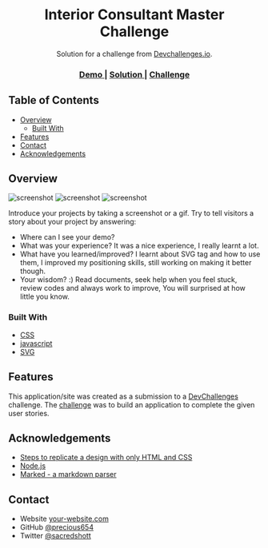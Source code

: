 <!-- Please update value in the {}  -->

<h1 align="center">Interior Consultant Master Challenge</h1>

<div align="center">
   Solution for a challenge from  <a href="http://devchallenges.io" target="_blank">Devchallenges.io</a>.
</div>

<div align="center">
  <h3>
    <a href="https://interior-master.surge.sh">
      Demo
    </a>
    <span> | </span>
    <a href="https://{your-url-to-the-solution}">
      Solution
    </a>
    <span> | </span>
    <a href="https://devchallenges.io/challenges/Jymh2b2FyebRTUljkNcb">
      Challenge
    </a>
  </h3>
</div>

<!-- TABLE OF CONTENTS -->

## Table of Contents

- [Overview](#overview)
  - [Built With](#built-with)
- [Features](#features)
- [Contact](#contact)
- [Acknowledgements](#acknowledgements)

<!-- OVERVIEW -->

## Overview

![screenshot](https://desktop.png)
![screenshot](https://mobile1.jpg)
![screenshot](https://mobile2.jpg)

Introduce your projects by taking a screenshot or a gif. Try to tell visitors a story about your project by answering:

- Where can I see your demo?
- What was your experience? It was a nice experience, I really learnt a lot.
- What have you learned/improved? I learnt about SVG tag and how to use them, I improved my positioning skills, still working on making it better though.
- Your wisdom? :) Read documents, seek help when you feel stuck, review codes and always work to improve, You will surprised at how little you know.

### Built With

<!-- This section should list any major frameworks that you built your project using. Here are a few examples.-->

- [CSS](https://web.dev/learn/css/)
- [javascript](https://javascript.info/)
- [SVG](https://developer.mozilla.org/en-US/docs/Web/SVG/Tutorial/)

## Features

<!-- List the features of your application or follow the template. Don't share the figma file here :) -->

This application/site was created as a submission to a [DevChallenges](https://devchallenges.io/challenges) challenge. The [challenge](https://devchallenges.io/challenges/Jymh2b2FyebRTUljkNcb) was to build an application to complete the given user stories.

## Acknowledgements

<!-- This section should list any articles or add-ons/plugins that helps you to complete the project. This is optional but it will help you in the future. For exmpale -->

- [Steps to replicate a design with only HTML and CSS](https://devchallenges-blogs.web.app/how-to-replicate-design/)
- [Node.js](https://nodejs.org/)
- [Marked - a markdown parser](https://github.com/chjj/marked)

## Contact

- Website [your-website.com](https://{your-web-site-link})
- GitHub [@precious654](https://github.com/precious654)
- Twitter [@sacredshott](https://twitter.com/sacredshott)
